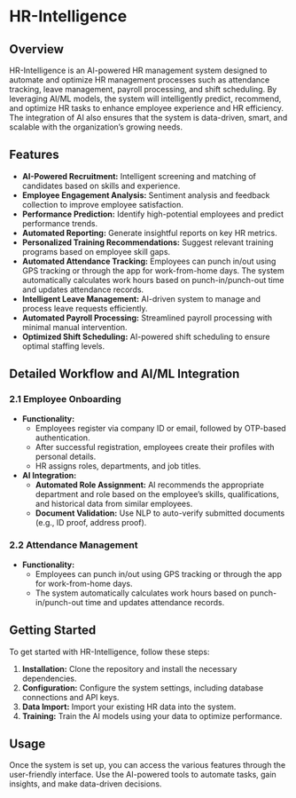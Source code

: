 
# HR-Intelligence

## Overview

HR-Intelligence is an AI-powered HR management system designed to automate and optimize HR management processes such as attendance tracking, leave management, payroll processing, and shift scheduling. By leveraging AI/ML models, the system will intelligently predict, recommend, and optimize HR tasks to enhance employee experience and HR efficiency. The integration of AI also ensures that the system is data-driven, smart, and scalable with the organization’s growing needs.

## Features

- **AI-Powered Recruitment:** Intelligent screening and matching of candidates based on skills and experience.
- **Employee Engagement Analysis:** Sentiment analysis and feedback collection to improve employee satisfaction.
- **Performance Prediction:** Identify high-potential employees and predict performance trends.
- **Automated Reporting:** Generate insightful reports on key HR metrics.
- **Personalized Training Recommendations:** Suggest relevant training programs based on employee skill gaps.
- **Automated Attendance Tracking:** Employees can punch in/out using GPS tracking or through the app for work-from-home days. The system automatically calculates work hours based on punch-in/punch-out time and updates attendance records.
- **Intelligent Leave Management:** AI-driven system to manage and process leave requests efficiently.
- **Automated Payroll Processing:** Streamlined payroll processing with minimal manual intervention.
- **Optimized Shift Scheduling:** AI-powered shift scheduling to ensure optimal staffing levels.

## Detailed Workflow and AI/ML Integration

### 2.1 Employee Onboarding

- **Functionality:**
    - Employees register via company ID or email, followed by OTP-based authentication.
    - After successful registration, employees create their profiles with personal details.
    - HR assigns roles, departments, and job titles.
- **AI Integration:**
    - **Automated Role Assignment:** AI recommends the appropriate department and role based on the employee’s skills, qualifications, and historical data from similar employees.
    - **Document Validation:** Use NLP to auto-verify submitted documents (e.g., ID proof, address proof).

### 2.2 Attendance Management

- **Functionality:**
    - Employees can punch in/out using GPS tracking or through the app for work-from-home days.
    - The system automatically calculates work hours based on punch-in/punch-out time and updates attendance records.

## Getting Started

To get started with HR-Intelligence, follow these steps:

1.  **Installation:** Clone the repository and install the necessary dependencies.
2.  **Configuration:** Configure the system settings, including database connections and API keys.
3.  **Data Import:** Import your existing HR data into the system.
4.  **Training:** Train the AI models using your data to optimize performance.

## Usage

Once the system is set up, you can access the various features through the user-friendly interface. Use the AI-powered tools to automate tasks, gain insights, and make data-driven decisions.
